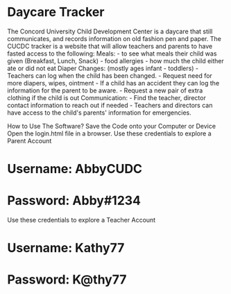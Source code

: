 # Daycare Tracker

The Concord University Child Development Center is a daycare that still communicates, and records information on old fashion pen and paper. 
The CUCDC tracker is a website that will allow teachers and parents to have fasted access to the following:
  Meals:
       - to see what meals their child was given (Breakfast, Lunch, Snack)
       - food allergies 
       - how much the child either ate or did not eat
  Diaper Changes: (mostly ages infant - toddlers)
       - Teachers can log when the child has been changed.
       - Request need for more diapers, wipes, ointment
       - If a child has an accident they can log the information for the parent to be aware. 
       - Request a new pair of extra clothing if the child is out
  Communication:
       - Find the teacher, director contact information to reach out if needed
       - Teachers and directors can have access to the child's parents' information for emergencies.

How to Use The Software?
Save the Code onto your Computer or Device
Open the login.html file in a browser.
Use these credentials to explore a Parent Account
# Username: AbbyCUDC
# Password: Abby#1234

Use these credentials to explore a Teacher Account
# Username: Kathy77
# Password: K@thy77



